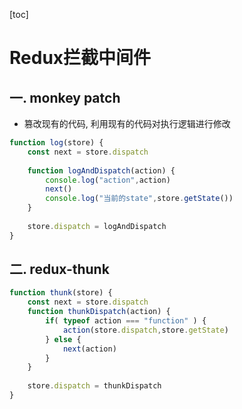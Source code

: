 [toc]

# Redux拦截中间件

## 一. monkey patch

- 篡改现有的代码, 利用现有的代码对执行逻辑进行修改

```jsx
function log(store) {
    const next = store.dispatch
    
    function logAndDispatch(action) {
        console.log("action",action)
        next()
        console.log("当前的state",store.getState())
    }
    
    store.dispatch = logAndDispatch    
}
```



## 二. redux-thunk

```jsx
function thunk(store) {
    const next = store.dispatch
    function thunkDispatch(action) {
        if( typeof action === "function" ) {
            action(store.dispatch,store.getState)
        } else {
            next(action)
        }
    }
    
    store.dispatch = thunkDispatch
}
```

